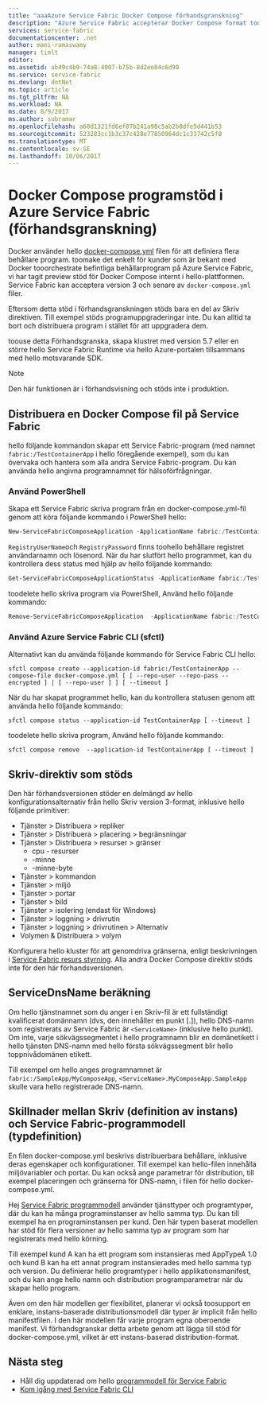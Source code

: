 ```yaml
---
title: "aaaAzure Service Fabric Docker Compose förhandsgranskning"
description: "Azure Service Fabric accepterar Docker Compose format toomake den enklare tooorchestrate-befintlig behållare med hjälp av Service Fabric. Detta stöd är för närvarande under förhandsgranskning."
services: service-fabric
documentationcenter: .net
author: mani-ramaswamy
manager: timlt
editor: 
ms.assetid: ab49c4b9-74a8-4907-b75b-8d2ee84c6d90
ms.service: service-fabric
ms.devlang: dotNet
ms.topic: article
ms.tgt_pltfrm: NA
ms.workload: NA
ms.date: 8/9/2017
ms.author: subramar
ms.openlocfilehash: a60d1321fd6ef07b241a98c5ab2b8dfe5d441b53
ms.sourcegitcommit: 523283cc1b3c37c428e77850964dc1c33742c5f0
ms.translationtype: MT
ms.contentlocale: sv-SE
ms.lasthandoff: 10/06/2017
---
```

# <a name="docker-compose-application-support-in-azure-service-fabric-preview"></a>Docker Compose programstöd i Azure Service Fabric (förhandsgranskning)

Docker använder hello [docker-compose.yml](https://docs.docker.com/compose) filen för att definiera flera behållare program. toomake det enkelt för kunder som är bekant med Docker tooorchestrate befintliga behållarprogram på Azure Service Fabric, vi har tagit preview stöd för Docker Compose internt i hello-plattformen. Service Fabric kan acceptera version 3 och senare av `docker-compose.yml` filer. 

Eftersom detta stöd i förhandsgranskningen stöds bara en del av Skriv direktiven. Till exempel stöds programuppgraderingar inte. Du kan alltid ta bort och distribuera program i stället för att uppgradera dem.

toouse detta Förhandsgranska, skapa klustret med version 5.7 eller en större hello Service Fabric Runtime via hello Azure-portalen tillsammans med hello motsvarande SDK. 

> [!NOTE]
> Den här funktionen är i förhandsvisning och stöds inte i produktion.

## <a name="deploy-a-docker-compose-file-on-service-fabric"></a>Distribuera en Docker Compose fil på Service Fabric

hello följande kommandon skapar ett Service Fabric-program (med namnet `fabric:/TestContainerApp` i hello föregående exempel), som du kan övervaka och hantera som alla andra Service Fabric-program. Du kan använda hello angivna programnamnet för hälsoförfrågningar.

### <a name="use-powershell"></a>Använd PowerShell

Skapa ett Service Fabric skriva program från en docker-compose.yml-fil genom att köra följande kommando i PowerShell hello:

```powershell
New-ServiceFabricComposeApplication -ApplicationName fabric:/TestContainerApp -Compose docker-compose.yml [-RegistryUserName <>] [-RegistryPassword <>] [-PasswordEncrypted]
```

`RegistryUserName`och `RegistryPassword` finns toohello behållare registret användarnamn och lösenord. När du har slutfört hello programmet, kan du kontrollera dess status med hjälp av hello följande kommando:

```powershell
Get-ServiceFabricComposeApplicationStatus -ApplicationName fabric:/TestContainerApp -GetAllPages
```

toodelete hello skriva program via PowerShell, Använd hello följande kommando:

```powershell
Remove-ServiceFabricComposeApplication  -ApplicationName fabric:/TestContainerApp
```

### <a name="use-azure-service-fabric-cli-sfctl"></a>Använd Azure Service Fabric CLI (sfctl)

Alternativt kan du använda följande kommando för Service Fabric CLI hello:

```azurecli
sfctl compose create --application-id fabric:/TestContainerApp --compose-file docker-compose.yml [ [ --repo-user --repo-pass --encrypted ] | [ --repo-user ] ] [ --timeout ]
```

När du har skapat programmet hello, kan du kontrollera statusen genom att använda hello följande kommando:

```azurecli
sfctl compose status --application-id TestContainerApp [ --timeout ]
```

toodelete hello skriva program, Använd hello följande kommando:

```azurecli
sfctl compose remove  --application-id TestContainerApp [ --timeout ]
```

## <a name="supported-compose-directives"></a>Skriv-direktiv som stöds

Den här förhandsversionen stöder en delmängd av hello konfigurationsalternativ från hello Skriv version 3-format, inklusive hello följande primitiver:

* Tjänster > Distribuera > repliker
* Tjänster > Distribuera > placering > begränsningar
* Tjänster > Distribuera > resurser > gränser
    * cpu - resurser
    * -minne
    * -minne-byte
* Tjänster > kommandon
* Tjänster > miljö
* Tjänster > portar
* Tjänster > bild
* Tjänster > isolering (endast för Windows)
* Tjänster > loggning > drivrutin
* Tjänster > loggning > drivrutinen > Alternativ
* Volymen & Distribuera > volym

Konfigurera hello kluster för att genomdriva gränserna, enligt beskrivningen i [Service Fabric resurs styrning](service-fabric-resource-governance.md). Alla andra Docker Compose direktiv stöds inte för den här förhandsversionen.

## <a name="servicednsname-computation"></a>ServiceDnsName beräkning

Om hello tjänstnamnet som du anger i en Skriv-fil är ett fullständigt kvalificerat domännamn (dvs, den innehåller en punkt [.]), hello DNS-namn som registrerats av Service Fabric är `<ServiceName>` (inklusive hello punkt). Om inte, varje sökvägssegmentet i hello programnamn blir en domänetikett i hello tjänsten DNS-namn med hello första sökvägssegment blir hello toppnivådomänen etikett.

Till exempel om hello anges programnamnet är `fabric:/SampleApp/MyComposeApp`, `<ServiceName>.MyComposeApp.SampleApp` skulle vara hello registrerade DNS-namn.

## <a name="differences-between-compose-instance-definition-and-service-fabric-application-model-type-definition"></a>Skillnader mellan Skriv (definition av instans) och Service Fabric-programmodell (typdefinition)

En filen docker-compose.yml beskrivs distribuerbara behållare, inklusive deras egenskaper och konfigurationer.
Till exempel kan hello-filen innehålla miljövariabler och portar. Du kan också ange parametrar för distribution, till exempel placeringen och gränserna för DNS-namn, i filen för hello docker-compose.yml.

Hej [Service Fabric programmodell](service-fabric-application-model.md) använder tjänsttyper och programtyper, där du kan ha många programinstanser av hello samma typ. Du kan till exempel ha en programinstansen per kund. Den här typen baserat modellen har stöd för flera versioner av hello samma typ av program som har registrerats med hello körning.

Till exempel kund A kan ha ett program som instansieras med AppTypeA 1.0 och kund B kan ha ett annat program instansierades med hello samma typ och version. Du definierar hello programtyper i hello applikationsmanifest, och du kan ange hello namn och distribution programparametrar när du skapar hello program.

Även om den här modellen ger flexibilitet, planerar vi också toosupport en enklare, instans-baserade distributionsmodell där typer är implicit från hello manifestfilen. I den här modellen får varje program egna oberoende manifest. Vi förhandsgranskar detta arbete genom att lägga till stöd för docker-compose.yml, vilket är ett instans-baserad distribution-format.

## <a name="next-steps"></a>Nästa steg

* Håll dig uppdaterad om hello [programmodell för Service Fabric](service-fabric-application-model.md)
* [Kom igång med Service Fabric CLI](service-fabric-cli.md)
